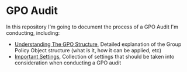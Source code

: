 # GPO Audit
 
In this repository I'm going to document the process of a GPO Audit I'm conducting, including:
- [Understanding The GPO Structure](/Understanding%20The%20GPO%20Structure.md), Detailed explanation of the Group Policy Object structure (what is it, how it can be applied, etc)
- [Important Settings](/Important%20Settings.md), Collection of settings that should be taken into consideration when conducting a GPO audit 